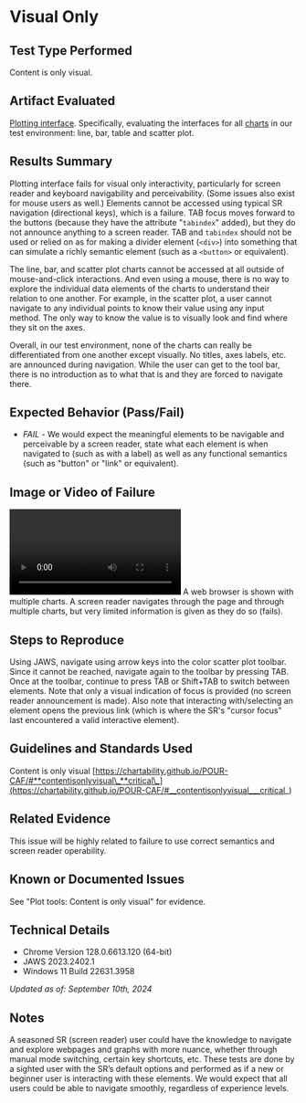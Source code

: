 # Visual Only

## Test Type Performed

Content is only visual.

## Artifact Evaluated

[Plotting interface](https://docs.bokeh.org/en/latest/docs/user_guide/basic.html#ug-basic). Specifically, evaluating the interfaces for all [charts](https://quansight-labs.github.io/bokeh-a11y-audit/#_ts1723552414769) in our test environment: line, bar, table and scatter plot.

## Results Summary

Plotting interface fails for visual only interactivity, particularly for screen reader and keyboard navigability and perceivability. (Some issues also exist for mouse users as well.) Elements cannot be accessed using typical SR navigation (directional keys), which is a failure. TAB focus moves forward to the buttons (because they have the attribute "`tabindex`" added), but they do not announce anything to a screen reader. TAB and `tabindex` should not be used or relied on as for making a divider element (`<div>`) into something that can simulate a richly semantic element (such as a `<button>` or equivalent).

The line, bar, and scatter plot charts cannot be accessed at all outside of mouse-and-click interactions. And even using a mouse, there is no way to explore the individual data elements of the charts to understand their relation to one another. For example, in the scatter plot, a user cannot navigate to any individual points to know their value using any input method. The only way to know the value is to visually look and find where they sit on the axes.

Overall, in our test environment, none of the charts can really be differentiated from one another except visually. No titles, axes labels, etc. are announced during navigation. While the user can get to the tool bar, there is no introduction as to what that is and they are forced to navigate there.

## Expected Behavior (Pass/Fail)

- _FAIL_ - We would expect the meaningful elements to be navigable and perceivable by a screen reader, state what each element is when navigated to (such as with a label) as well as any functional semantics (such as "button" or "link" or equivalent).

## Image or Video of Failure

<video controls src="./assets/plotting-interface_visual-only.mp4" title="Plotting-interface_Visual-only"></video>
A web browser is shown with multiple charts. A screen reader navigates through the page and through multiple charts, but very limited information is given as they do so (fails).

## Steps to Reproduce

Using JAWS, navigate using arrow keys into the color scatter plot toolbar. Since it cannot be reached, navigate again to the toolbar by pressing TAB. Once at the toolbar, continue to press TAB or Shift+TAB to switch between elements. Note that only a visual indication of focus is provided (no screen reader announcement is made). Also note that interacting with/selecting an element opens the previous link (which is where the SR's "cursor focus" last encountered a valid interactive element).

## Guidelines and Standards Used

Content is only visual [https://chartability.github.io/POUR-CAF/#**contentisonlyvisual\_**critical\_](https://chartability.github.io/POUR-CAF/#__contentisonlyvisual___critical_)

## Related Evidence

This issue will be highly related to failure to use correct semantics and screen reader operability.

## Known or Documented Issues

See "Plot tools: Content is only visual" for evidence.

## Technical Details

- Chrome Version 128.0.6613.120 (64-bit)
- JAWS 2023.2402.1
- Windows 11 Build 22631.3958

_Updated as of: September 10th, 2024_

## Notes

A seasoned SR (screen reader) user could have the knowledge to navigate and explore webpages and graphs with more nuance, whether through manual mode switching, certain key shortcuts, etc. These tests are done by a sighted user with the SR’s default options and performed as if a new or beginner user is interacting with these elements. We would expect that all users could be able to navigate smoothly, regardless of experience levels.
